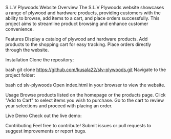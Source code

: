 S.L.V Plywoods Website
Overview
The S.L.V Plywoods website showcases a range of plywood and hardware products, providing customers with the ability to browse, add items to a cart, and place orders successfully. This project aims to streamline product browsing and enhance customer convenience.

Features
Display a catalog of plywood and hardware products.
Add products to the shopping cart for easy tracking.
Place orders directly through the website.

Installation
Clone the repository:

bash
git clone https://github.com/kusala22/slv-plywoods.git
Navigate to the project folder:

bash
cd slv-plywoods
Open index.html in your browser to view the website.

Usage
Browse products listed on the homepage or the products page.
Click "Add to Cart" to select items you wish to purchase.
Go to the cart to review your selections and proceed with placing an order.

Live Demo
Check out the live demo: 

Contributing
Feel free to contribute! Submit issues or pull requests to suggest improvements or report bugs.
